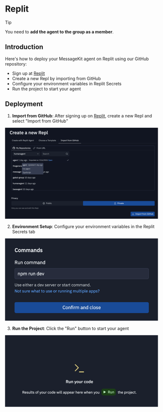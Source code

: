 # Replit

> [!TIP]
> You need to **add the agent to the group as a member**.

## Introduction

Here's how to deploy your MessageKit agent on Replit using our GitHub repository:

- Sign up at [Replit](https://replit.com/)
- Create a new Repl by importing from GitHub
- Configure your environment variables in Replit Secrets
- Run the project to start your agent

## Deployment

1. **Import from GitHub**: After signing up on [Replit](https://replit.com/), create a new Repl and select "Import from GitHub"

![](1.png)

2. **Environment Setup**: Configure your environment variables in the Replit Secrets tab

![](2.png)

3. **Run the Project**: Click the "Run" button to start your agent

![](3.png)
